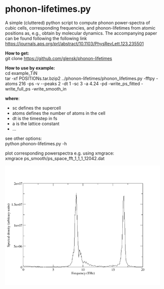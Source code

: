 # phonon-lifetimes.py

A simple (cluttered) python script to compute phonon power-spectra of cubic
cells, 
corresponding frequencies, and phonon-lifetimes from atomic positions as, e.g.,
obtain by molecular dynamics. The accompanying paper can be found following the following link
https://journals.aps.org/prl/abstract/10.1103/PhysRevLett.123.235501

__How to get:__  
git clone https://github.com/glensk/phonon-lifetimes

__How to use by example:__  
cd example_TiN  
tar -xf POSITIONs.tar.bzip2
../phonon-lifetimes/phonon_lifetimes.py -fftpy -atoms 216 -ps -v --peaks 2 -dt 1 -sc 3 -a 4.24 -pd -write_ps_fitted -write_full_ps -write_smooth_in


__where__:  
 * sc defines the supercell
 * atoms defines the number of atoms in the cell
 * dt is the timestep in fs
 * a is the lattice constant
 * ...


see other options:  
python phonon-lifetimes.py -h 


plot corresponding powerspectra e.g. using xmgrace:  
xmgrace ps_smooth/ps_space_fft_1_1_1_12042.dat

![picture alt](example_TiN/images/ps_space_fft_1_1_1_12042.png "TiN [1 1 1]")

